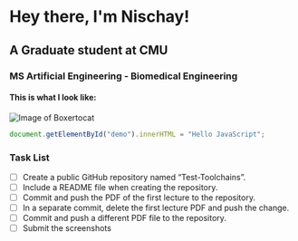 # Hey there, I'm Nischay!
## A Graduate student at CMU
### MS Artificial Engineering - Biomedical Engineering
#### This is what I look like:
![Image of Boxertocat](https://octodex.github.com/images/boxertocat_octodex.jpg)


``` javascript
document.getElementById("demo").innerHTML = "Hello JavaScript";
```

### Task List
- [ ] Create a public GitHub repository named “Test-Toolchains”.
- [ ] Include a README file when creating the repository. 
- [ ] Commit and push the PDF of the first lecture to the repository.
- [ ] In a separate commit, delete the first lecture PDF and push the change.
- [ ] Commit and push a different PDF file to the repository.
- [ ] Submit the screenshots
